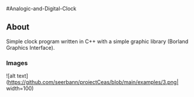#Analogic-and-Digital-Clock

## About  
 Simple clock program written in C++ with a simple graphic library (Borland Graphics Interface).


### Images

![alt text](https://github.com/seerbann/proiectCeas/blob/main/examples/3.png| width=100)


